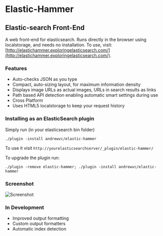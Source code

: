 # Elastic-Hammer
## Elastic-search Front-End

A web front-end for elasticsearch. Runs directly in the browser using localstorage, and needs no installation. To use, visit: [http://elastichammer.exploringelasticsearch.com/](http://elastichammer.exploringelasticsearch.com/).

### Features

* Auto-checks JSON as you type
* Compact, auto-sizing layout, for maximum information density
* Displays image URLs as actual images, URLs in search results as links
* Path based API detection enabling automatic smart settings during use
* Cross Platform
* Uses HTML5 localstorage to keep your request history

### Installing as an ElasticSearch plugin

Simply run (in your elasticsearch bin folder)

`./plugin -install andrewvc/elastic-hammer`

To use it visit `http://yourelasticsearchserver/_plugin/elastic-hammer/`

To upgrade the plugin run:

`./plugin -remove elastic-hammer; ./plugin -install andrewvc/elastic-hammer`

### Screenshot

![Screenshot](https://www.evernote.com/shard/s46/sh/691eda2f-ef89-4578-8a8a-eb73efd439c4/4efdcec6693f6bc84b47913bdf47d046/deep/0/Elastic-Hammer.png)

### In Development

* Improved output formatting
* Custom output formatters
* Automatic index detection
